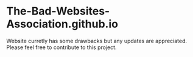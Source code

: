 # The-Bad-Websites-Association.github.io
Website curretly has some drawbacks but any updates are appreciated.
Please feel free to contribute to this project.
